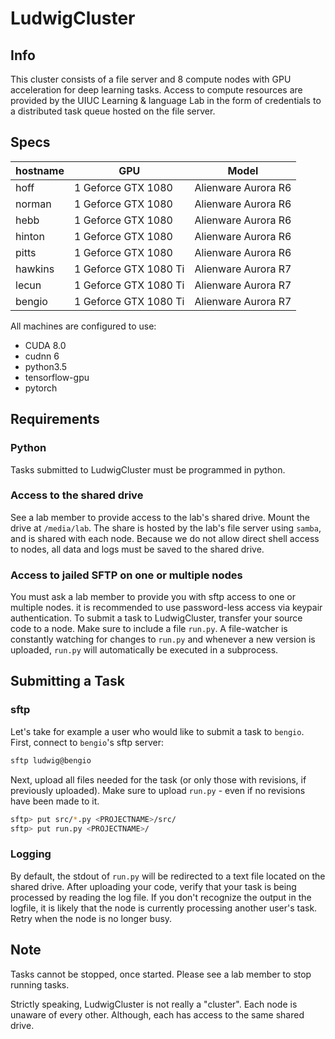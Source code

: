 # LudwigCluster

## Info

This cluster consists of a file server and 8 compute nodes with GPU acceleration for deep learning tasks.
Access to compute resources are provided by the UIUC Learning & language Lab in the form of credentials to a distributed task queue hosted on the file server.

## Specs

| hostname  |GPU                    | Model               |
|-----------|-----------------------|---------------------|
| hoff      |1 Geforce GTX 1080     | Alienware Aurora R6 |
| norman    |1 Geforce GTX 1080     | Alienware Aurora R6 |
| hebb      |1 Geforce GTX 1080     | Alienware Aurora R6 |
| hinton    |1 Geforce GTX 1080     | Alienware Aurora R6 |
| pitts     |1 Geforce GTX 1080     | Alienware Aurora R6 |
| hawkins   |1 Geforce GTX 1080 Ti  | Alienware Aurora R7 |
| lecun     |1 Geforce GTX 1080 Ti  | Alienware Aurora R7 |
| bengio    |1 Geforce GTX 1080 Ti  | Alienware Aurora R7 |

All machines are configured to use:
* CUDA 8.0
* cudnn 6
* python3.5
* tensorflow-gpu
* pytorch


## Requirements

### Python
Tasks submitted to LudwigCluster must be programmed in python.

### Access to the shared drive
See a lab member to provide access to the lab's shared drive. Mount the drive at ```/media/lab```.
The share is hosted by the lab's file server using ```samba```, and is shared with each node. 
Because we do not allow direct shell access to nodes, all data and logs must be saved to the shared drive.

### Access to jailed SFTP on one or multiple nodes
You must ask a lab member to provide you with sftp access to one or multiple nodes.
it is recommended to use password-less access via keypair authentication. 
To submit a task to LudwigCluster, transfer your source code to a node. 
Make sure to include a file ```run.py```. 
A file-watcher is constantly watching for changes to ```run.py``` and whenever a new version is uploaded, ```run.py``` will automatically be executed in a subprocess. 

## Submitting a Task

### sftp
Let's take for example a user who would like to submit a task to ```bengio```. 
First, connect to ```bengio```'s sftp server:
```bash
sftp ludwig@bengio

```
Next, upload all files needed for the task (or only those with revisions, if previously uploaded).
Make sure to upload ```run.py``` - even if no revisions have been made to it.
```bash
sftp> put src/*.py <PROJECTNAME>/src/
sftp> put run.py <PROJECTNAME>/
```

### Logging
By default, the stdout of ```run.py``` will be redirected to a text file located on the shared drive.
After uploading your code, verify that your task is being processed by reading the log file.
If you don't recognize the output in the logfile, it is likely that the node is currently processing another user's task.
Retry when the node is no longer busy. 

## Note

Tasks cannot be stopped, once started. Please see a lab member to stop running tasks.

Strictly speaking, LudwigCluster is not really a "cluster". 
Each node is unaware of every other. Although, each has access to the same shared drive. 
